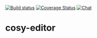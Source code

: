 [![Build status](https://app.wercker.com/status/90322c0e362abbee59b5e28935303e84/s/master "wercker status")](https://app.wercker.com/project/byKey/90322c0e362abbee59b5e28935303e84)
[![Coverage Status](https://coveralls.io/repos/github/cosyverif/editor/badge.svg)](https://coveralls.io/github/cosyverif/editor)
[![Chat](https://badges.gitter.im/cosyverif/editor.svg)](https://gitter.im/cosyverif/editor?utm_source=badge&utm_medium=badge&utm_campaign=pr-badge&utm_content=badge)

# cosy-editor
